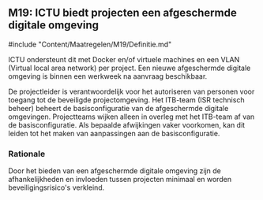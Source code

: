## M19: ICTU biedt projecten een afgeschermde digitale omgeving

#include "Content/Maatregelen/M19/Definitie.md"

ICTU ondersteunt dit met Docker en/of virtuele machines en een VLAN (Virtual local area network) per project. Een nieuwe afgeschermde digitale omgeving is binnen een werkweek na aanvraag beschikbaar.

De projectleider is verantwoordelijk voor het autoriseren van personen voor toegang tot de beveiligde projectomgeving. Het ITB-team (ISR technisch beheer) beheert de basisconfiguratie van de afgeschermde digitale omgevingen. Projectteams wijken alleen in overleg met het ITB-team af van de basisconfiguratie. Als bepaalde afwijkingen vaker voorkomen, kan dit leiden tot het maken van aanpassingen aan de basisconfiguratie.

### Rationale

Door het bieden van een afgeschermde digitale omgeving zijn de afhankelijkheden en invloeden tussen projecten minimaal en worden beveiligingsrisico's verkleind.
